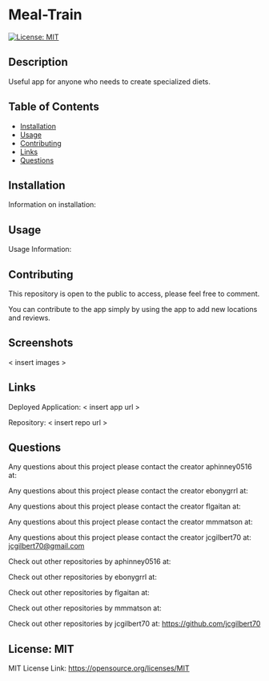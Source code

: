   # Meal-Train
  

  [![License: MIT](https://img.shields.io/badge/License-MIT-yellow.svg)](https://opensource.org/licenses/MIT)
  
 
  ## Description
  
  Useful app for anyone who needs to create specialized diets.
 
  ## Table of Contents
  - [Installation](#installation)
  - [Usage](#usage)
  - [Contributing](#contributing)
  - [Links](#links)
  - [Questions](#questions)
  

  ## Installation

  Information on installation: 

  ## Usage
  
  Usage Information: 
 
  ## Contributing
  
  This repository is open to the public to access, please feel free to comment.

  You can contribute to the app simply by using the app to add new locations and reviews.
  
  ## Screenshots

  < insert images >

  ## Links

  Deployed Application: 
  < insert app url >

  Repository: 
  < insert repo url >
 
  ## Questions

  Any questions about this project please contact the creator aphinney0516 at:

  Any questions about this project please contact the creator ebonygrrl at:
  
  Any questions about this project please contact the creator flgaitan at:

  Any questions about this project please contact the creator mmmatson at:

  Any questions about this project please contact the creator jcgilbert70 at: jcgilbert70@gmail.com


  Check out other repositories by aphinney0516 at: 

  Check out other repositories by ebonygrrl at: 

  Check out other repositories by flgaitan at: 

  Check out other repositories by mmmatson at: 

  Check out other repositories by jcgilbert70 at: https://github.com/jcgilbert70
  
  ## License: MIT
  
  MIT License Link: https://opensource.org/licenses/MIT

  

